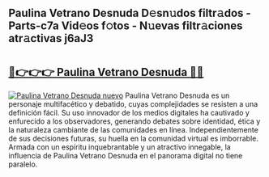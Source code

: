## Paulina Vetrano Desnuda D𝚎sn𝚞dos filtr𝚊dos - Parts-c7a Vid𝚎os f𝚘tos - N𝚞evas filtr𝚊ciones atr𝚊ctivas j6aJ3

# <h2><a href="http://mb3vn6z.tromn.icu/?c=Paulina+Vetrano+Desnuda">🔗👉👉👉 Paulina Vetrano Desnuda 🔗🔗</a></h2>

[![Paulina Vetrano Desnuda nuevo](https://i.imgur.com/pEAQMta.gif)](http://mb3vn6z.tromn.icu/?c=Paulina+Vetrano+Desnuda)
Paulina Vetrano Desnuda es un personaje multifacético y debatido, cuyas complejidades se resisten a una definición fácil.  Su uso innovador de los medios digitales ha cautivado y enfurecido a los observadores, generando debates sobre identidad, ética y la naturaleza cambiante de las comunidades en línea. Independientemente de sus decisiones futuras, su huella en la comunidad virtual es imborrable. Armada con un espíritu inquebrantable y un atractivo innegable, la influencia de Paulina Vetrano Desnuda en el panorama digital no tiene paralelo.
